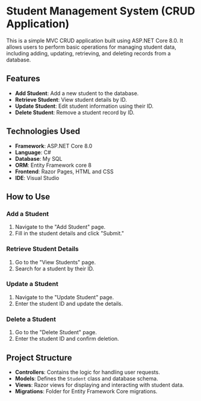 


# Student Management System (CRUD Application)

This is a simple MVC CRUD application built using ASP.NET Core 8.0. It allows users to perform basic operations for managing student data, including adding, updating, retrieving, and deleting records from a database.

## Features

- **Add Student**: Add a new student to the database.
- **Retrieve Student**: View student details by ID.
- **Update Student**: Edit student information using their ID.
- **Delete Student**: Remove a student record by ID.

## Technologies Used

- **Framework**: ASP.NET Core 8.0
- **Language**: C#
- **Database**: My SQL
- **ORM**: Entity Framework core 8
- **Frontend**: Razor Pages, HTML and CSS
- **IDE**: Visual Studio


 

## How to Use

### Add a Student
1. Navigate to the "Add Student" page.
2. Fill in the student details and click "Submit."

### Retrieve Student Details
1. Go to the "View Students" page.
2. Search for a student by their ID.

### Update a Student
1. Navigate to the "Update Student" page.
2. Enter the student ID and update the details.

### Delete a Student
1. Go to the "Delete Student" page.
2. Enter the student ID and confirm deletion.

## Project Structure

- **Controllers**: Contains the logic for handling user requests.
- **Models**: Defines the `Student` class and database schema.
- **Views**: Razor views for displaying and interacting with student data.
- **Migrations**: Folder for Entity Framework Core migrations.

